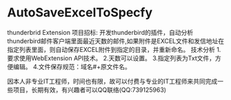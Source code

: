 # AutoSaveExcelToSpecfy
thunderbrid Extension
项目招标:
       开发thunderbird的插件，自动分析thunderbird邮件客户端里面最近天数的邮件,如果附件是EXCEL文件和发信地址在指定列表里面，则自动保存EXCEL附件到指定的目录，并重新命名。
技术分析 
1.要求使用WebExtension API技术。 
2.天数可以设置。
3.指定列表为Txt文件，方便编辑。
4.文件保存规范：域名#+原文件名。

因本人非专业IT工程师，时间也有限，故可以付费与专业的IT工程师来共同完成一些项目，长期有效，有兴趣者可以QQ联络(QQ:739125963)
